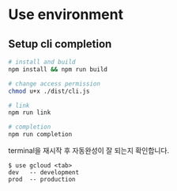 # Use environment

## Setup cli completion

``` bash
# install and build
npm install && npm run build

# change access permission
chmod u+x ./dist/cli.js

# link 
npm run link

# completion
npm run completion
```

terminal을 재시작 후 자동완성이 잘 되는지 확인합니다.
```
$ use gcloud <tab>
dev   -- development
prod  -- production
```
